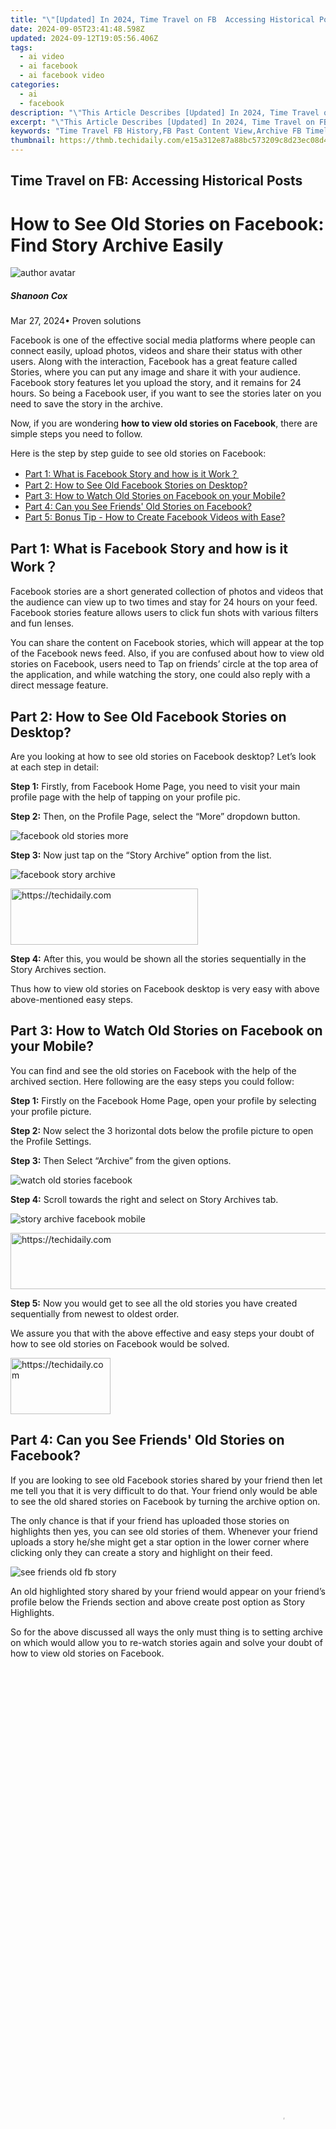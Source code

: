 ```yaml
---
title: "\"[Updated] In 2024, Time Travel on FB  Accessing Historical Posts\""
date: 2024-09-05T23:41:48.598Z
updated: 2024-09-12T19:05:56.406Z
tags:
  - ai video
  - ai facebook
  - ai facebook video
categories:
  - ai
  - facebook
description: "\"This Article Describes [Updated] In 2024, Time Travel on FB: Accessing Historical Posts\""
excerpt: "\"This Article Describes [Updated] In 2024, Time Travel on FB: Accessing Historical Posts\""
keywords: "Time Travel FB History,FB Past Content View,Archive FB Timeline,Facebook Retro Posts,Historical FB Profiles,Revisiting FB Pages,Nostalgic FB Browsing"
thumbnail: https://thmb.techidaily.com/e15a312e87a88bc573209c8d23ec08d406e2cad56bb144772919196db397e16b.jpg
---
```


## Time Travel on FB: Accessing Historical Posts

# How to See Old Stories on Facebook: Find Story Archive Easily

![author avatar](https://images.wondershare.com/filmora/article-images/shannon-cox.jpg)

##### Shanoon Cox

 Mar 27, 2024• Proven solutions

Facebook is one of the effective social media platforms where people can connect easily, upload photos, videos and share their status with other users. Along with the interaction, Facebook has a great feature called Stories, where you can put any image and share it with your audience. Facebook story features let you upload the story, and it remains for 24 hours. So being a Facebook user, if you want to see the stories later on you need to save the story in the archive.

Now, if you are wondering **how to view old stories on Facebook**, there are simple steps you need to follow.

Here is the step by step guide to see old stories on Facebook:

* [Part 1: What is Facebook Story and how is it Work？](#part1)
* [Part 2: How to See Old Facebook Stories on Desktop?](#part2)
* [Part 3: How to Watch Old Stories on Facebook on your Mobile?](#part3)
* [Part 4: Can you See Friends' Old Stories on Facebook?](#part4)
* [Part 5: Bonus Tip - How to Create Facebook Videos with Ease?](#part5)

## Part 1: What is Facebook Story and how is it Work？

Facebook stories are a short generated collection of photos and videos that the audience can view up to two times and stay for 24 hours on your feed. Facebook stories feature allows users to click fun shots with various filters and fun lenses.

You can share the content on Facebook stories, which will appear at the top of the Facebook news feed. Also, if you are confused about how to view old stories on Facebook, users need to Tap on friends’ circle at the top area of the application, and while watching the story, one could also reply with a direct message feature.

## Part 2: How to See Old Facebook Stories on Desktop?

Are you looking at how to see old stories on Facebook desktop? Let’s look at each step in detail:

**Step 1:** Firstly, from Facebook Home Page, you need to visit your main profile page with the help of tapping on your profile pic.

**Step 2:** Then, on the Profile Page, select the “More” dropdown button.

![facebook old stories more](https://images.wondershare.com/filmora/article-images/2021/facebook-old-stories-more.jpg)

**Step 3:** Now just tap on the “Story Archive” option from the list.

![facebook story archive](https://images.wondershare.com/filmora/article-images/2021/facebook-story-archive.jpg)

<!-- affiliate ads begin -->
<a href="https://aligracehair.sjv.io/c/5597632/2115931/19272" target="_top" id="2115931">
  <img src="//a.impactradius-go.com/display-ad/19272-2115931" border="0" alt="https://techidaily.com" width="300" height="90"/>
</a>
<img height="0" width="0" src="https://aligracehair.sjv.io/i/5597632/2115931/19272" style="position:absolute;visibility:hidden;" border="0" />
<!-- affiliate ads end -->

**Step 4:** After this, you would be shown all the stories sequentially in the Story Archives section.

Thus how to view old stories on Facebook desktop is very easy with above above-mentioned easy steps.

## Part 3: How to Watch Old Stories on Facebook on your Mobile?

You can find and see the old stories on Facebook with the help of the archived section. Here following are the easy steps you could follow:

**Step 1:** Firstly on the Facebook Home Page, open your profile by selecting your profile picture.

**Step 2:** Now select the 3 horizontal dots below the profile picture to open the Profile Settings.

**Step 3:** Then Select “Archive” from the given options.

![watch old stories facebook](https://images.wondershare.com/filmora/article-images/2021/watch-old-stories-facebook.jpg)

**Step 4:** Scroll towards the right and select on Story Archives tab.

![story archive facebook mobile](https://images.wondershare.com/filmora/article-images/2021/story-archive-facebook-mobile.jpg)

<!-- affiliate ads begin -->
<a href="https://ephamedtechinc.pxf.io/c/5597632/2137215/26400" target="_top" id="2137215">
  <img src="//a.impactradius-go.com/display-ad/26400-2137215" border="0" alt="https://techidaily.com" width="728" height="90"/>
</a>
<img height="0" width="0" src="https://ephamedtechinc.pxf.io/i/5597632/2137215/26400" style="position:absolute;visibility:hidden;" border="0" />
<!-- affiliate ads end -->

**Step 5:** Now you would get to see all the old stories you have created sequentially from newest to oldest order.

We assure you that with the above effective and easy steps your doubt of how to see old stories on Facebook would be solved.

<!-- affiliate ads begin -->
<a href="https://review-au.sjv.io/c/5597632/2098700/14409" target="_top" id="2098700">
  <img src="//a.impactradius-go.com/display-ad/14409-2098700" border="0" alt="https://techidaily.com" width="160" height="90"/>
</a>
<img height="0" width="0" src="https://review-au.sjv.io/i/5597632/2098700/14409" style="position:absolute;visibility:hidden;" border="0" />
<!-- affiliate ads end -->

## Part 4: Can you See Friends' Old Stories on Facebook?

If you are looking to see old Facebook stories shared by your friend then let me tell you that it is very difficult to do that. Your friend only would be able to see the old shared stories on Facebook by turning the archive option on.

The only chance is that if your friend has uploaded those stories on highlights then yes, you can see old stories of them. Whenever your friend uploads a story he/she might get a star option in the lower corner where clicking only they can create a story and highlight on their feed.

![see friends old fb story](https://images.wondershare.com/filmora/article-images/2021/see-friends-old-fb-story.jpg)

An old highlighted story shared by your friend would appear on your friend’s profile below the Friends section and above create post option as Story Highlights.

So for the above discussed all ways the only must thing is to setting archive on which would allow you to re-watch stories again and solve your doubt of how to view old stories on Facebook.

<!-- affiliate ads begin -->
<span id="1424528">
					<video width="864" height="1536" style="cursor:pointer"
           poster="//a.impactradius-go.com/display-clicktoplayimage/1424528.png"
           onclick="if(!this.playClicked){this.play();this.setAttribute('controls',true);this.playClicked=true;}">
	   <source src="//a.impactradius-go.com/display-ad/16446-1424528">
	   <img src="//a.impactradius-go.com/display-clicktoplayimage/1424528.png" style="border: none; height: 100%; width: 100%; object-fit: contain">
	</video>
	<div style="width:540px;text-align:center"><a href="javascript:window.open(decodeURIComponent('https%3A%2F%2Flaganoo.pxf.io%2Fc%2F5597632%2F1424528%2F16446'), '_blank');void(0);">Click here</a></div>
</span>
<img height="0" width="0" src="https://imp.pxf.io/i/5597632/1424528/16446" style="position:absolute;visibility:hidden;" border="0" />
<!-- affiliate ads end -->

## Part 5: How to Create Facebook Videos with Ease?

If you think that to create amazing videos for Facebook, you need to be a professional then let me tell you that it is not at all necessary. But yes you need to be aware of the right video editing software to help you with and solve your need to create a stunning video.

To attract more audience and gain more likes, comments all you need is a smart [video editor](https://tools.techidaily.com/wondershare/filmora/download/) like a Wondershare Filmora. It is one of the most effective video editing tools that help you edit your elements quickly and easily upload over Facebook.

[![Download Win Version](https://images.wondershare.com/filmora/guide/download-btn-win.jpg) ](https://tools.techidaily.com/wondershare/filmora/download/) [![Download Mac Version](https://images.wondershare.com/filmora/guide/download-btn-mac.jpg) ](https://tools.techidaily.com/wondershare/filmora/download/)

<!-- affiliate ads begin -->
<a href="https://wigfever.sjv.io/c/5597632/2005183/22899" target="_top" id="2005183">
  <img src="//a.impactradius-go.com/display-ad/22899-2005183" border="0" alt="https://techidaily.com" width="300" height="90"/>
</a>
<img height="0" width="0" src="https://wigfever.sjv.io/i/5597632/2005183/22899" style="position:absolute;visibility:hidden;" border="0" />
<!-- affiliate ads end -->

**Features:**

4K Resolution Editing Support

GIF Support

Split Screen

Video and Audio Controls

Layer Multiple Video Clips

Video Stabilization

All you need is to download the easy-to-use and most powerful video maker Wondershare Filmora and follow below simple steps below to make your video for Facebook.

**Step 1: Import your video or photo files**

Once you are done with installing Wondershare Filmora, you need to click on the” Import” button and select the files you want to upload. Here you can also easily drag-and-drop the file over the timeline.

**Step 2: Personalize Facebook video**

You can crop, trim, cut, split, and merge your video in a few clicks in Wondershare Filmora. Also, it has more than 300 effects available in Filmora. You can add various overlays, filters, motion elements, transitions, and much more to your video.

Also, you can add various text effects and add Lower 3rds and subtitles. It has nearly 300 filters, overlays, and elements embedded in Filmora that you can use for your Facebook video and make it look amazing.

<!-- affiliate ads begin -->
<span id="1912746">
					<video width="240" height="200" style="cursor:pointer"
           poster="//a.impactradius-go.com/display-clicktoplayimage/1912746.png"
           onclick="if(!this.playClicked){this.play();this.setAttribute('controls',true);this.playClicked=true;}">
	   <source src="//a.impactradius-go.com/display-ad/20231-1912746">
	   <img src="//a.impactradius-go.com/display-clicktoplayimage/1912746.png" style="border: none; height: 100%; width: 100%; object-fit: contain">
	</video>
	<div style="width:150px;text-align:center"><a href="javascript:window.open(decodeURIComponent('https%3A%2F%2Fmindmanager.sjv.io%2Fc%2F5597632%2F1912746%2F20231'), '_blank');void(0);">Click here</a></div>
</span>
<img height="0" width="0" src="https://imp.pxf.io/i/5597632/1912746/20231" style="position:absolute;visibility:hidden;" border="0" />
<!-- affiliate ads end -->

### Export and Share

Once you are done with the video editing you need to do is to export and publish it on Facebook. You need to click on Export and you would get few saving options. You can save it to your smartphone or in .mp4 format and upload it to Facebook later. Wondershare Filmora let you share your video to platforms such YouTube, Vimeo, or burn it to the DVD collection.

Thus video editing is nowadays very easy with the help of Wondershare Filmora editor. Also, you don’t need to be a professional editor to use this tool. Herewith the basic clicks and rich effects would make your Facebook video look very creative and artistic too.

**Conclusion**

So we can wrap up by concluding that if you are confused about how to see old stories on Facebook, whatever device you are using, a desktop or a mobile, now watching an old story is not a difficult task at all. You need to make sure that the Archive option is on and your job is done!

Also, Try using Wondershare Filmora for getting high-quality video editing features and effects to make a stunning video for your Facebook. All the rich editing options would surely not disappoint you at all.

Happy editing!

![author avatar](https://images.wondershare.com/filmora/article-images/shannon-cox.jpg)

Shanoon Cox

Shanoon Cox is a writer and a lover of all things video.

Follow @Shanoon Cox

<ins class="adsbygoogle"
      style="display:block"
      data-ad-client="ca-pub-7571918770474297"
      data-ad-slot="8358498916"
      data-ad-format="auto"
      data-full-width-responsive="true"></ins>

<span class="atpl-alsoreadstyle">Also read:</span>
<div><ul>
<li><a href="https://facebook-videos.techidaily.com/new-in-2024-automating-video-display-in-facebook-feeds/"><u>[New] In 2024, Automating Video Display in Facebook Feeds</u></a></li>
<li><a href="https://screen-recording.techidaily.com/updated-in-2024-unveiling-the-top-6-mac-capture-software-options/"><u>[Updated] In 2024, Unveiling the Top 6 Mac Capture Software Options</u></a></li>
<li><a href="https://facebook-videos.techidaily.com/updated-looking-for-permission-to-view-friends-entirely-shared-media-for-2024/"><u>[Updated] Looking for Permission to View Friend’s Entirely Shared Media for 2024</u></a></li>
<li><a href="https://howto.techidaily.com/bricked-your-samsung-galaxy-s23-tactical-edition-heres-a-full-solution-drfone-by-drfone-fix-android-problems-fix-android-problems/"><u>Bricked Your Samsung Galaxy S23 Tactical Edition? Heres A Full Solution | Dr.fone</u></a></li>
<li><a href="https://youtube-videos.techidaily.com/captivate-viewers-the-art-of-crafting-short-videos-for-2024/"><u>Captivate Viewers The Art of Crafting Short Videos for 2024</u></a></li>
<li><a href="https://facebook-videos.techidaily.com/guidelines-for-responsible-content-disclosure-in-online-spaces-like-fb/"><u>Guidelines for Responsible Content Disclosure in Online Spaces Like FB</u></a></li>
<li><a href="https://android-unlock.techidaily.com/how-to-reset-a-locked-sony-xperia-5-v-phone-by-drfone-android/"><u>How to Reset a Locked Sony Xperia 5 V Phone</u></a></li>
<li><a href="https://android-transfer.techidaily.com/in-2024-top-6-ways-to-transfer-text-messages-from-vivo-y55s-5g-2023-to-other-android-devices-drfone-by-drfone-transfer-from-android-transfer-from-android/"><u>In 2024, Top 6 Ways to Transfer Text Messages from Vivo Y55s 5G (2023) to Other Android Devices | Dr.fone</u></a></li>
<li><a href="https://buynow-info.techidaily.com/price-listing-and-schedule-insight-the-amazfit-helio-ring-specs-revealed/"><u>Price Listing & Schedule Insight: The Amazfit Helio Ring Specs Revealed</u></a></li>
</ul></div>

